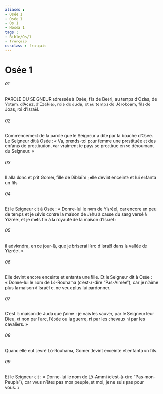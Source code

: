 ```yaml
---
aliases : 
- Osée 1
- Osée 1
- Os 1
- Hosea 1
tags : 
- Bible/Os/1
- français
cssclass : français
---
```


# Osée 1

###### 01
PAROLE DU SEIGNEUR adressée à Osée, fils de Beéri, au temps d’Ozias, de Yotam, d’Acaz, d’Ézékias, rois de Juda, et au temps de Jéroboam, fils de Joas, roi d’Israël.
###### 02
Commencement de la parole que le Seigneur a dite par la bouche d’Osée.
Le Seigneur dit à Osée :
« Va, prends-toi pour femme une prostituée
et des enfants de prostitution,
car vraiment le pays se prostitue
en se détournant du Seigneur. »
###### 03
Il alla donc et prit Gomer, fille de Diblaïm ;
elle devint enceinte et lui enfanta un fils.
###### 04
Et le Seigneur dit à Osée :
« Donne-lui le nom de Yizréel,
car encore un peu de temps
et je sévis contre la maison de Jéhu
à cause du sang versé à Yizréel,
et je mets fin à la royauté de la maison d’Israël :
###### 05
il adviendra, en ce jour-là,
que je briserai l’arc d’Israël
dans la vallée de Yizréel. »
###### 06
Elle devint encore enceinte et enfanta une fille.
Et le Seigneur dit à Osée :
« Donne-lui le nom de Lô-Rouhama (c’est-à-dire “Pas-Aimée”),
car je n’aime plus la maison d’Israël
et ne veux plus lui pardonner.
###### 07
C’est la maison de Juda que j’aime :
je vais les sauver, par le Seigneur leur Dieu,
et non par l’arc, l’épée ou la guerre,
ni par les chevaux ni par les cavaliers. »
###### 08
Quand elle eut sevré Lô-Rouhama,
Gomer devint enceinte et enfanta un fils.
###### 09
Et le Seigneur dit :
« Donne-lui le nom de Lô-Ammi (c’est-à-dire “Pas-mon-Peuple”),
car vous n’êtes pas mon peuple,
et moi, je ne suis pas pour vous. »
